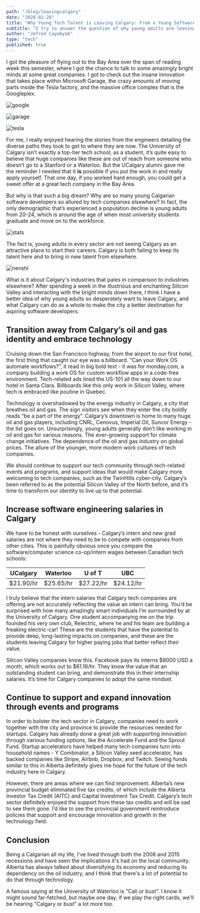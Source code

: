 ```yaml
---
path: "/blog/leavingcalgary"
date: "2020-02-28"
title: "Why Young Tech Talent is Leaving Calgary: From a Young Software Developer"
subtitle: "I try to answer the question of why young adults are leaving Calgary, and some improvements to make Calgary a more attractive place for younger people."
author: "Jofred Cayabyab"
type: "tech"
published: true
---
```


I got the pleasure of flying out to the Bay Area over the span of reading week this semester, where I got the chance to talk to some amazingly bright minds at some great companies. I got to check out the insane innovation that takes place within Microsoft Garage, the crazy amounts of moving parts inside the Tesla factory, and the massive office complex that is the Googleplex.

![google](google.jpeg)

![garage](garage.jpeg)

![tesla](tesla.jpg)

For me, I really enjoyed hearing the stories from the engineers detailing the diverse paths they took to get to where they are now. The University of Calgary isn’t exactly a top-tier tech school; as a student, it’s quite easy to believe that huge companies like these are out of reach from someone who doesn’t go to a Stanford or a Waterloo. But the UCalgary alumni gave me the reminder I needed that it **is** possible if you put the work in and really apply yourself. That one day, if you worked hard enough, you could get a sweet offer at a great tech company in the Bay Area.

But why is that such a big dream? Why are so many young Calgarian software developers so allured by tech companies elsewhere? In fact, the only demographic that’s experienced a population decline is young adults from 20-24, which is around the age of when most university students graduate and move on to the workforce.

![stats](stat.png)

The fact is, young adults in every sector are not seeing Calgary as an attractive place to start their careers. Calgary is both failing to keep its talent here and to bring in new talent from elsewhere.

![nenshi](nenshisad.png)

What is it about Calgary's industries that pales in comparison to industries elsewhere? After spending a week in the illustrious and enchanting Silicon Valley and interacting with the bright minds down there, I think I have a better idea of why young adults so desperately want to leave Calgary, and what Calgary can do as a whole to make the city a better destination for aspiring software developers.

## Transition away from Calgary’s oil and gas identity and embrace technology

Cruising down the San Francisco highway, from the airport to our first hotel, the first thing that caught our eye was a billboard. “Can your Work OS automate workflows?”, it read in big bold text - it was for monday.com, a company building a work OS for custom workflow apps in a code-free environment. Tech-related ads lined the US-101 all the way down to our hotel in Santa Clara. Billboards like this only work in Silicon Valley, where tech is embraced like poutine in Quebec.

Technology is overshadowed by the energy industry in Calgary, a city that breathes oil and gas. The sign visitors see when they enter the city boldly reads “be a part of the energy”. Calgary’s downtown is home to many huge oil and gas players, including CNRL, Cenovus, Imperial Oil, Suncor Energy - the list goes on. Unsurprisingly, young adults generally don’t like working in oil and gas for various reasons. The ever-growing support for climate change initiatives. The dependence of the oil and gas industry on global prices. The allure of the younger, more modern work cultures of tech companies.

We should continue to support our tech community through tech-related events and programs, and support ideas that would make Calgary more welcoming to tech companies, such as the TwinHills cyber-city. Calgary’s been referred to as the potential Silicon Valley of the North before, and it’s time to transform our identity to live up to that potential.

## Increase software engineering salaries in Calgary

We have to be honest with ourselves - Calgary’s intern and new grad salaries are not where they need to be to compete with companies from other cities. This is painfully obvious once you compare the software/computer science co-op/intern wages between Canadian tech schools:

| UCalgary   | Waterloo   | U of T     | UBC        |
| ---------- | ---------- | ---------- | ---------- |
| \$21.90/hr | \$25.65/hr | \$27.22/hr | \$24.12/hr |

I truly believe that the intern salaries that Calgary tech companies are offering are not accurately reflecting the value an intern can bring. You’d be surprised with how many amazingly smart individuals I’m surrounded by at the University of Calgary. One student accompanying me on the trip founded his very own club, Relectric, where he and his team are building a freaking electric-car! These are the students that have the potential to provide deep, long-lasting impacts on companies, and these are the students leaving Calgary for higher paying jobs that better reflect their value.

Silicon Valley companies know this. Facebook pays its interns $8000 USD a month, which works out to $61.18/hr. They know the value that an outstanding student can bring, and demonstrate this in their internship salaries. It’s time for Calgary companies to adopt the same mindset.

## Continue to support and expand innovation through events and programs

In order to bolster the tech sector in Calgary, companies need to work together with the city and province to provide the resources needed for startups. Calgary has already done a great job with supporting innovation through various funding options, like the Accelerate Fund and the Sprout Fund. Startup accelerators have helped many tech companies turn into household names - Y Combinator, a Silicon Valley seed accelerator, has backed companies like Stripe, Airbnb, Dropbox, and Twitch. Seeing funds similar to this in Alberta definitely gives me hope for the future of the tech industry here in Calgary.

However, there are areas where we can find improvement. Alberta’s new provincial budget eliminated five tax credits, of which include the Alberta Investor Tax Credit (AITC) and Capital Investment Tax Credit. Calgary’s tech sector definitely enjoyed the support from these tax credits and will be sad to see them gone. I’d like to see the provincial government reintroduce policies that support and encourage innovation and growth in the technology field.

## Conclusion

Being a Calgarian all my life, I've lived through both the 2008 and 2015 recessions and have seen the implications it's had on the local community. Alberta has always talked about diversifying its economy and reducing its dependency on the oil industry, and I think that there's a lot of potential to do that through technology.

A famous saying at the University of Waterloo is "Cali or bust". I know it might sound far-fetched, but maybe one day, if we play the right cards, we'll be hearing "Calgary or bust" a lot more too.
